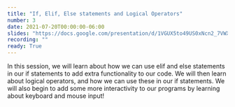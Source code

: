```yaml
---
title: "If, Elif, Else statements and Logical Operators"
number: 3
date: 2021-07-20T00:00:00-06:00
slides: "https://docs.google.com/presentation/d/1VGUX5to49US0xNcn2_7VWXR3scbiHRbOGzSXH3csUHA/edit?usp=sharing"
recording: ""
ready: True
---
```


In this session, we will learn about how we can use elif and else statements in our if statements to add extra functionality to our code. We will then learn about logical operators, and how we can use these in our if statements. We will also begin to add some more interactivity to our programs by learning about keyboard and mouse input!